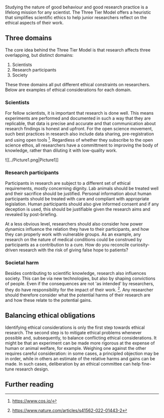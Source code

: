 Studying the nature of good behaviour and good research practice is a lifelong mission for any scientist. The Three Tier Model offers a heuristic that simplifies scientific ethics to help junior researchers reflect on the ethical aspects of their work.

## Three domains

The core idea behind the Three Tier Model is that research affects three overlapping, but distinct domains:

1. Scientists
2. Research participants
3. Society

These three domains all put different ethical constraints on researchers. Below are examples of ethical considerations for each domain.
### Scientists
For fellow scientists, it is important that research is done well. This means experiments are performed and documented in such a way that they are replicable, that data is precise and accurate and that communication about research findings is honest and upfront. For the open science movement, such best practices in research also include data sharing, pre-registration and using open tools [^2]. Regardless of whether they subscribe to the open science ethos, all researchers have a committment to improving the body of knowledge, rather than diluting it with low-quality work.

![[../Picture1.png|Picture1]]

### Research participants
Participants in research are subject to a different set of ethical requirements, mostly concerning dignity. Lab animals should be treated well and their sacrifice should be justified. Personal information about human participants should be treated with care and compliant with appropriate legislation. Human participants should also give informed consent and if any deception is used, this should be justifiable given the research aims and revealed by post-briefing. 

At a less obvious level, researchers should also consider how power dynamics influence the relation they have to their participants, and how they can properly work with vulnerable groups. As an example, any research on the nature of medical conditions could be construed by participants as a contribution to a cure. How do you reconcile curiosity-driven research with the risk of giving false hope to patients?

### Societal harm
Besides contributing to scientific knowledge, research also influences society. This can be via new technologies, but also by shaping convictions of people. Even if the consequences are not 'as intended' by researchers, they do have responsibility for the impact of their work. [^1]. Any researcher should therefore consider what the potential harms of their research are and how these relate to the potential gains.

## Balancing ethical obligations
Identifying ethical considerations is only the first step towards ethical research. The second step is to mitigate ethical problems whenever possible and, subsequently, to balance conflicting ethical considerations. It might be that an experiment can be made more rigorous at the expense of human or animal welfare, for example. Weighing one against the other requires careful consideration: in some cases, a principled objection may be in order, while in others an estimate of the relative harms and gains can be made. In such cases, deliberation by an ethical committee can help fine-tune research design.
## Further reading

[^1]: https://www.nature.com/articles/s41562-022-01443-2

[^2]: https://www.cos.io/
